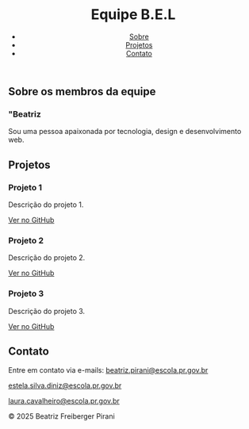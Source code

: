 <!DOCTYPE html>
<html lang="pt-br">
<head>
  <meta charset="UTF-8" />
  <meta name="viewport" content="width=device-width, initial-scale=1.0"/>
  <title>Portfólio B.E.L</title>
  <link rel="stylesheet" href="style.css" />
</head>
<body>
  <header>
    <h1 class="titulo rosa">Equipe B.E.L</h1>
    <nav>
      <ul>
        <li><a href="#sobre">Sobre</a></li>
        <li><a href="#projetos">Projetos</a></li>
        <li><a href="#contato">Contato</a></li>
      </ul>
    </nav>
  </header>

  <section id="sobre">
    <h2 class="titulo amarelo">Sobre os membros da equipe</h2>
    <h3 class=>"Beatriz</h3>
    <p>Sou uma pessoa apaixonada por tecnologia, design e desenvolvimento web.</p>
  </section>

  <section id="projetos">
    <h2 class="titulo azul">Projetos</h2>
    <div class="projeto">
      <h3>Projeto 1</h3>
      <p>Descrição do projeto 1.</p>
      <a href="#">Ver no GitHub</a>
    </div>
    <div class="projeto">
      <h3>Projeto 2</h3>
      <p>Descrição do projeto 2.</p>
      <a href="#">Ver no GitHub</a>
    </div>
    <div class="projeto">
      <h3>Projeto 3</h3>
      <p>Descrição do projeto 3.</p>
      <a href="#">Ver no GitHub</a>
     </div>
  </section>

  <section id="contato">
    <h2 class="titulo verde">Contato</h2>
    <p>Entre em contato via e-mails: <a href="beatriz.pirani@escola.pr.gov.br"
                                       >beatriz.pirani@escola.pr.gov.br</a></p>
                                      <a href="estela.silva.diniz@escola.pr.gov.br"
                                       >estela.silva.diniz@escola.pr.gov.br</a></p>
                                      <a href="laura.cavalheiro@escola.pr.gov.br"
                                        >laura.cavalheiro@escola.pr.gov.br</a></p>
                                     
  </section>

  <footer>
    <p>&copy; 2025 Beatriz Freiberger Pirani</p>
  </footer>

  <script src="script.js"></script>
</body>
</html>
